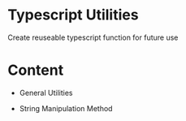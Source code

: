 # Typescript Utilities

Create reuseable typescript function for future use

# Content

- General Utilities

- String Manipulation Method
